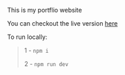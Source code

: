 This is my portflio website

You can checkout the live version [here](https://pezhman.io/)

To run locally:

> 1 - `npm i`
>
> 2 - `npm run dev`
